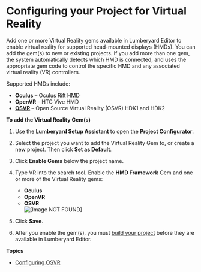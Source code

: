 # Configuring your Project for Virtual Reality<a name="virtual-reality-configuring"></a>

Add one or more Virtual Reality gems available in Lumberyard Editor to enable virtual reality for supported head\-mounted displays \(HMDs\)\. You can add the gem\(s\) to new or existing projects\. If you add more than one gem, the system automatically detects which HMD is connected, and uses the appropriate gem code to control the specific HMD and any associated virtual reality \(VR\) controllers\. 

Supported HMDs include:
+ **Oculus** – Oculus Rift HMD
+ **OpenVR** – HTC Vive HMD
+ [**OSVR**](virtual-reality-configuring-osvr.md) – Open Source Virtual Reality \(OSVR\) HDK1 and HDK2

**To add the Virtual Reality Gem\(s\)**

1. Use the **Lumberyard Setup Assistant** to open the **Project Configurator**\.

1. Select the project you want to add the Virtual Reality Gem to, or create a new project\. Then click **Set as Default**\.

1. Click **Enable Gems** below the project name\.

1. Type VR into the search tool\. Enable the **HMD Framework** Gem and one or more of the Virtual Reality gems:
   + **Oculus**
   + **OpenVR**
   + **OSVR**  
![\[Image NOT FOUND\]](http://docs.aws.amazon.com/lumberyard/latest/userguide/images/virtual-reality-add-gems.png)

1. Click **Save**\.

1. After you enable the gem\(s\), you must [build your project](building-your-lumberyard-game-project.md) before they are available in Lumberyard Editor\.

**Topics**
+ [Configuring OSVR](virtual-reality-configuring-osvr.md)